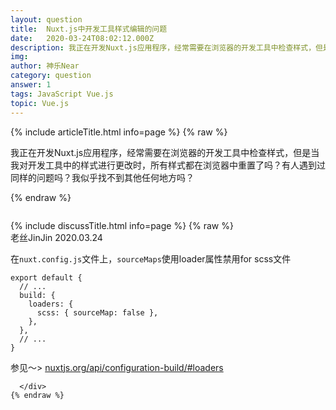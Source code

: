 ```yaml
---
layout: question
title:  Nuxt.js中开发工具样式编辑的问题
date:   2020-03-24T08:02:12.000Z
description: 我正在开发Nuxt.js应用程序，经常需要在浏览器的开发工具中检查样式，但是当我对开发工具中的样式进行更改时，所有样式都在浏览器中重置了吗？有人遇到过同样...
img: 
author: 神乐Near
category: question
answer: 1
tags: JavaScript Vue.js
topic: Vue.js
---
```

<div class="article-root">
  <div class="article">
    {% include articleTitle.html info=page %}
    {% raw %}
    <div class="article-content"><p><font style="vertical-align: inherit;"><font style="vertical-align: inherit;">我正在开发Nuxt.js应用程序，经常需要在浏览器的开发工具中检查样式，但是当我对开发工具中的样式进行更改时，所有样式都在浏览器中重置了吗？</font><font style="vertical-align: inherit;">有人遇到过同样的问题吗？</font><font style="vertical-align: inherit;">我似乎找不到其他任何地方吗？</font></font></p></div>
    {% endraw %}
  </div>
  <p style="height: 0;width:0;overflow: hidden;"> 第3494篇《Nuxt.js中开发工具样式编辑的问题》来自Winter(https://github.com/aiyld/aiyld.github.io)的站点</p>
  <div class="discuss-wrapper">
    {% include discussTitle.html info=page %}
    {% raw %}
    <div class="discuss-item">
        <div class="discuss-parent">
          <div class="discuss-meta">
            <span class="discuss-user">老丝JinJin</span>
            <span class="discuss-time">2020.03.24</span>
          </div>
          <div class="discuss-comment"><p><font style="vertical-align: inherit;"><font style="vertical-align: inherit;">在</font></font><code>nuxt.config.js</code><font style="vertical-align: inherit;"><font style="vertical-align: inherit;">文件上，</font></font><code>sourceMaps</code><font style="vertical-align: inherit;"><font style="vertical-align: inherit;">使用loader属性</font><font style="vertical-align: inherit;">禁用</font><font style="vertical-align: inherit;">for scss文件</font></font></p>

<pre class="lang-js prettyprint-override"><code>export default {<font></font>
  // ...<font></font>
  build: {<font></font>
    loaders: {<font></font>
      scss: { sourceMap: false },<font></font>
    },<font></font>
  },<font></font>
  // ...<font></font>
}<font></font>
</code></pre>

<p><font style="vertical-align: inherit;"><font style="vertical-align: inherit;">参见〜&gt; </font></font><a href="https://nuxtjs.org/api/configuration-build/#loaders" rel="nofollow noreferrer"><font style="vertical-align: inherit;"><font style="vertical-align: inherit;">nuxtjs.org/api/configuration-build/#loaders</font></font></a></p></div>
        </div>
        
      </div>
    {% endraw %}
  </div>
<div>
